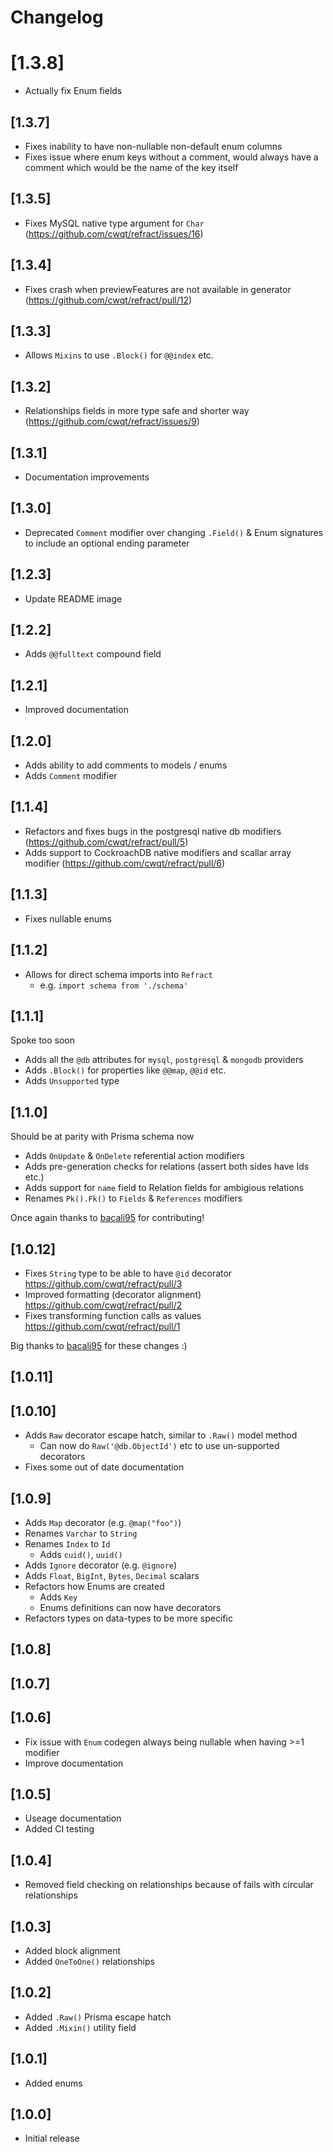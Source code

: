 # Changelog

# [1.3.8]

- Actually fix Enum fields

## [1.3.7]

- Fixes inability to have non-nullable non-default enum columns
- Fixes issue where enum keys without a comment, would always have a comment
  which would be the name of the key itself

## [1.3.5]

- Fixes MySQL native type argument for `Char`
  (<https://github.com/cwqt/refract/issues/16>)

## [1.3.4]

- Fixes crash when previewFeatures are not available in generator (https://github.com/cwqt/refract/pull/12)

## [1.3.3]

- Allows `Mixins` to use `.Block()` for `@@index` etc.

## [1.3.2]

- Relationships fields in more type safe and shorter way
  (<https://github.com/cwqt/refract/issues/9>)

## [1.3.1]

- Documentation improvements

## [1.3.0]

- Deprecated `Comment` modifier over changing `.Field()` & Enum signatures to
  include an optional ending parameter

## [1.2.3]

- Update README image

## [1.2.2]

- Adds `@@fulltext` compound field

## [1.2.1]

- Improved documentation

## [1.2.0]

- Adds ability to add comments to models / enums
- Adds `Comment` modifier

## [1.1.4]

- Refactors and fixes bugs in the postgresql native db modifiers (<https://github.com/cwqt/refract/pull/5>)
- Adds support to CockroachDB native modifiers and scallar array modifier
  (<https://github.com/cwqt/refract/pull/6>)

## [1.1.3]

- Fixes nullable enums

## [1.1.2]

- Allows for direct schema imports into `Refract`
  - e.g. `import schema from './schema'`

## [1.1.1]

Spoke too soon

- Adds all the `@db` attributes for `mysql`, `postgresql` & `mongodb` providers
- Adds `.Block()` for properties like `@@map`, `@@id` etc.
- Adds `Unsupported` type

## [1.1.0]

Should be at parity with Prisma schema now

- Adds `OnUpdate` & `OnDelete` referential action modifiers
- Adds pre-generation checks for relations (assert both sides have Ids etc.)
- Adds support for `name` field to Relation fields for ambigious relations
- Renames `Pk().Fk()` to `Fields` & `References` modifiers

Once again thanks to [bacali95](https://github.com/bacali95) for contributing!

## [1.0.12]

- Fixes `String` type to be able to have `@id` decorator <https://github.com/cwqt/refract/pull/3>
- Improved formatting (decorator alignment) <https://github.com/cwqt/refract/pull/2>
- Fixes transforming function calls as values <https://github.com/cwqt/refract/pull/1>

Big thanks to [bacali95](https://github.com/bacali95) for these changes :)

## [1.0.11]

## [1.0.10]

- Adds `Raw` decorator escape hatch, similar to `.Raw()` model method
  - Can now do `Raw('@db.ObjectId')` etc to use un-supported decorators
- Fixes some out of date documentation

## [1.0.9]

- Adds `Map` decorator (e.g. `@map("foo")`)
- Renames `Varchar` to `String`
- Renames `Index` to `Id`
  - Adds `cuid()`, `uuid()`
- Adds `Ignore` decorator (e.g. `@ignore`)
- Adds `Float`, `BigInt`, `Bytes`, `Decimal` scalars
- Refactors how Enums are created
  - Adds `Key`
  - Enums definitions can now have decorators
- Refactors types on data-types to be more specific

## [1.0.8]

## [1.0.7]

## [1.0.6]

- Fix issue with `Enum` codegen always being nullable when having >=1 modifier
- Improve documentation

## [1.0.5]

- Useage documentation
- Added CI testing

## [1.0.4]

- Removed field checking on relationships because of fails with circular relationships

## [1.0.3]

- Added block alignment
- Added `OneToOne()` relationships

## [1.0.2]

- Added `.Raw()` Prisma escape hatch
- Added `.Mixin()` utility field

## [1.0.1]

- Added enums

## [1.0.0]

- Initial release
